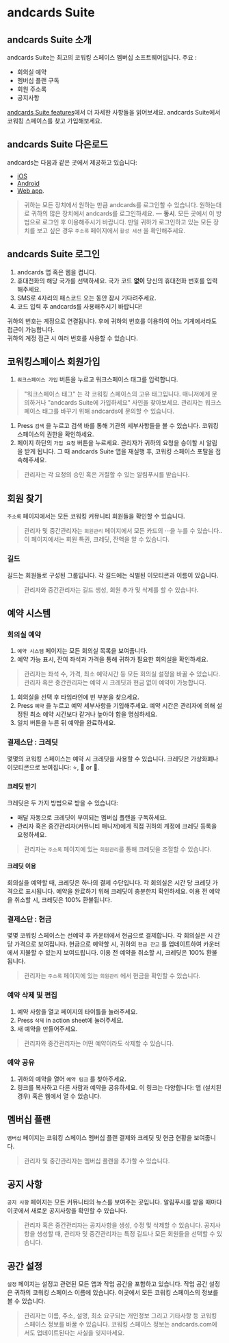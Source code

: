 # andcards Suite

## andcards Suite 소개

andcards Suite는 최고의 코워킹 스페이스 멤버십 소프트웨어입니다. 주요 :

* 회의실 예약
* 멤버십 플랜 구독
* 회원 주소록
* 공지사항

[andcards Suite features](https://andcards.com/features)에서 더 자세한 사항들을 읽어보세요. andcards Suite에서 코워킹 스페이스를 찾고 가입해보세요.

## andcards Suite 다은로드

andcards는 다음과 같은 곳에서 제공하고 있습니다:

* [iOS](https://itunes.apple.com/us/app/cards-contacts/id1291226540?ls=1&mt=8)
* [Android](https://play.google.com/store/apps/details?id=com.cardscorp.contacts)
* [Web app](https://andcards.com/suite).

> 귀하는 모든 장치에서 원하는 만큼 andcards를 로그인할 수 있습니다. 원하는대로 귀하의 많은 장치에서 andcards를 로그인하세요. — **동시**. 모든 곳에서 이 방법으로 로그인 후 이용해주시기 바랍니다. 만일 귀하가 로그인하고 있는 모든 장치를 보고 싶은 경우 `주소록` 페이지에서 `활성 세션` 을 확인해주세요.

## andcards Suite 로그인

1. andcards 앱 혹은 웹을 켭니다.
2. 휴대전화의 해당 국가를 선택하세요. 국가 코드 **없이** 당신의 휴대전화 번호를 입력해주세요.
3. SMS로 4자리의 패스코드 오는 동안 잠시 기다려주세요.
4. 코드 입력 후 andcards를 사용해주시기 바랍니다!

귀하의 번호는 계정으로 연결됩니다. 후에 귀하의 번호를 이용하여 어느 기계에서라도 접근이 가능합니다.  
귀하의 계정 접근 시 여러 번호를 사용할 수 있습니다.

## 코워킹스페이스 회원가입

1. `워크스페이스 가입` 버튼을 누르고 워크스페이스 태그를 입력합니다. 

> "워크스페이스 태그" 는 각 코워킹 스페이스의 고유 태그입니다. 매니저에게 문의하거나 "andcards Suite에 가입하세요" 사인을 찾아보세요. 관리자는 워크스페이스 태그를 바꾸기 위해 andcards에 문의할 수 있습니다.

1. Press `검색` 을 누르고 검색 바를 통해 기관의 세부사항들을 볼 수 있습니다. 코워킹 스페이스의 권한을 확인하세요.
2. 페이지 하단의 `가입 요청` 버튼을 누르세요. 관리자가 귀하의 요청을 승이할 시 알림을 받게 됩니다. 그 때 andcards Suite 앱을 재실행 후, 코워킹 스페이스 포탈을 접속해주세요.

> 관리자는 각 요청의 승인 혹은 거절할 수 있는 알림푸시를 받습니다.

## 회원 찾기

`주소록` 페이지에서는 모든 코워킹 커뮤니티 회원들을 확인할 수 있습니다.

> 관리자 및 중간관리자는 `회원관리` 페이지에서 모든 카드의 ···을 누를 수 있습니다.. 이 페이지에서는 회원 특권, 크레딧, 잔액을 알 수 있습니다.

### 길드

길드는 회원들로 구성된 그룹입니다. 각 길드에는 식별된 이모티콘과 이름이 있습니다.

> 관리자와 중간관리자는 길드 생성, 회원 추가 및 삭제를 할 수 있습니다.

## 예약 시스템

### 회의실 예약

1. `예약 시스템` 페이지는 모든 회의실 목록을 보여줍니다. 
2. 예약 가능 표시, 잔여 좌석과 가격을 통해 귀하가 필요한 회의실을 확인하세요. 

> 관리자는 좌석 수, 가격, 최소 예약시간 등 모든 회의실 설정을 바꿀 수 있습니다. 관리자 혹은 중간관리자는 예약 시 크레딧과 현금 없이 예약이 가능합니다.

1. 회의실을 선택 후 타임라인에 빈 부분을 찾으세요. 
2. Press `예약` 을 누르고 예약 세부사항을 기입해주세요. 예약 시간은 관리자에 의해 설정된 최소 예약 시간보다 같거나 높아야 함을 명심하세요.
3. 일치 버튼을 누른 뒤 예약을 완료하세요.

### 결제스단 : 크레딧

몇몇의 코워킹 스페이스는 예약 시 크레딧을 사용할 수 있습니다. 크레딧은 가상화폐나 이모티콘으로 보여집니다: ⭐️, 💎 or 🍑.

#### 크레딧 받기

크레딧은 두 가지 방법으로 받을 수 있습니다:

* 매달 자동으로 크레딧이 부여되는 멤버십 플랜을 구독하세요. 
* 관리자 혹은 중간관리자\(커뮤니티 매니저\)에게 직접 귀하의 계정에 크레딧 등록을 요청하세요.

> 관리자는 `주소록` 페이지에 있는 `회원관리`를 통해 크레딧을 조절할 수 있습니다.

#### 크레딧 이용

회의실을 예약할 때, 크레딧은 하나의 결제 수단입니다. 각 회의실은 시간 당 크레딧 가격으로 표시됩니다. 예약을 완료하기 위해 크레딧이 충분한지 확인하세요. 이용 전 예약을 취소할 시, 크레딧은 100% 환불됩니다.

### 결제스단 : 현금

몇몇 코워킹 스페이스는 선예약 후 카운터에서 현금으로 결제합니다. 각 회의실은 시 간당 가격으로 보여집니다. 현금으로 예약할 시, 귀하의 `현금 잔고` 를 업데이트하여 카운터에서 지불할 수 있는지 보여드립니다. 이용 전 예약을 취소할 시, 크레딧은 100% 환불됩니다.

> 관리자는 `주소록` 페이지에 있는 `회원관리` 에서 현금을 확인할 수 있습니다.

### 예약 삭제 및 편집

1. 예약 사항을 열고 페이지의 타이틀을 눌러주세요.
2. Press `삭제` in action sheet에 눌러주세요.
3. 새 예약을 만들어주세요.

> 관리자와 중간관리자는 어떤 예약이라도 삭제할 수 있습니다.

### 예약 공유

1. 귀하의 예약을 열어 `예약 링크` 를 찾아주세요.
2. 링크를 복사하고 다른 사람과 예약을 공유하세요. 이 링크는 다양합니다: 앱 \(설치된 경우\) 혹은 웹에서 열 수 있습니다.

## 멤버십 플랜

`멤버십` 페이지는 코워킹 스페이스 멤버십 플랜 결제와 크레딧 및 현금 현황을 보여줍니다.

> 관리자 및 중간관리자는 멤버십 플랜을 추가할 수 있습니다.

## 공지 사항

`공지 사항` 페이지는 모든 커뮤니티의 뉴스를 보여주는 곳입니다. 알림푸시를 받을 때마다 이곳에서 새로운 공지사항을 확인할 수 있습니다.

> 관리자 혹은 중간관리자는 공지사항을 생성, 수정 및 삭제할 수 있습니다. 공지사항을 생성할 때, 관리자 및 중간관리자는 특정 길드나 모든 회원들을 선택할 수 있습니다.

## 공간 설정

`설정` 페이지는 설정고 관련된 모든 앱과 작업 공간을 포함하고 있습니다. 작업 공간 설정은 귀하의 코워킹 스페이스 이름에 있습니다. 이곳에서 모든 코워킹 스페이스의 정보를 볼 수 있습니다.

> 관리자는 이름, 주소, 설명, 최소 요구되는 개인정보 그리고 기타사항 등 코워킹 스페이스 정보를 바꿀 수 있습니다. 코워킹 스페이스 정보는 andcards.com에서도 업데이트된다는 사실을 잊지마세요.

